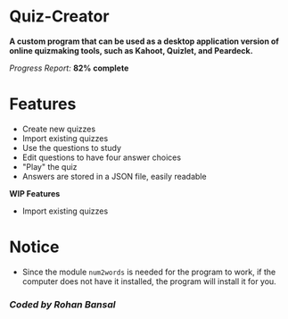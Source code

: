 # Quiz-Creator

**A custom program that can be used as a desktop application version of online quizmaking tools, such as Kahoot, Quizlet, and Peardeck.**

*Progress Report:* **82% complete**

# Features

- Create new quizzes
- Import existing quizzes
- Use the questions to study
- Edit questions to have four answer choices
- "Play" the quiz
- Answers are stored in a JSON file, easily readable

**WIP Features**

- Import existing quizzes

# Notice

- Since the module `num2words` is needed for the program to work, if the computer does not have it installed, the program will install it for you. 

### *Coded by Rohan Bansal*

